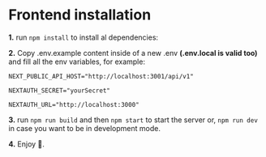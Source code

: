 # Frontend installation


**1.** run `npm install` to install al dependencies:

**2.** Copy .env.example content inside of a new .env **(.env.local is valid too)** and fill all the env variables, for example:

```plaintext
NEXT_PUBLIC_API_HOST="http://localhost:3001/api/v1"

NEXTAUTH_SECRET="yourSecret"

NEXTAUTH_URL="http://localhost:3000"
```

**3.** run `npm run build` and then `npm start` to start the server or, `npm run dev` in case you want to be in development mode.

**4.** Enjoy 👀.
